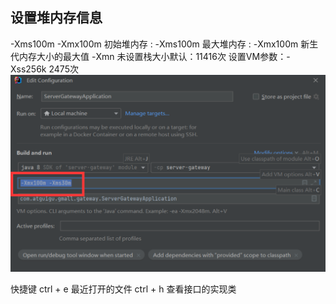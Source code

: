 
## 设置堆内存信息 
-Xms100m -Xmx100m
初始堆内存 :  -Xms100m
最大堆内存 :  -Xmx100m
新生代内存大小的最大值   -Xmn 
未设置栈大小默认：11416次  设置VM参数：-Xss256k 2475次 
![](image/Pasted%20image%2020221125081048.png)

快捷键
ctrl + e 最近打开的文件
ctrl + h 查看接口的实现类